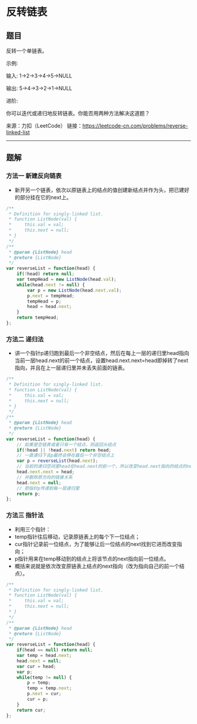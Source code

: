 # 反转链表

## 题目

反转一个单链表。

示例:

输入: 1->2->3->4->5->NULL

输出: 5->4->3->2->1->NULL

进阶:

你可以迭代或递归地反转链表。你能否用两种方法解决这道题？

来源：力扣（LeetCode）
链接：<https://leetcode-cn.com/problems/reverse-linked-list>

---

## 题解

### 方法一 新建反向链表

- 新开另一个链表，依次以原链表上的结点的值创建新结点并作为头，把已建好的部分挂在它的next上。

```javascript
/**
 * Definition for singly-linked list.
 * function ListNode(val) {
 *     this.val = val;
 *     this.next = null;
 * }
 */
/**
 * @param {ListNode} head
 * @return {ListNode}
 */
var reverseList = function(head) {
    if(!head) return null;
    var tempHead = new ListNode(head.val);
    while(head.next != null) {
        var p = new ListNode(head.next.val);
        p.next = tempHead;
        tempHead = p;
        head = head.next;
    }
    return tempHead;
};
```

### 方法二 递归法

- 讲一个指针p递归跑到最后一个非空结点，然后在每上一层的递归里head指向当前一层head.next的前一个结点，设置head.next.next=head即掉转了next指向，并且在上一层递归里并未丢失前面的链表。

```javascript
/**
 * Definition for singly-linked list.
 * function ListNode(val) {
 *     this.val = val;
 *     this.next = null;
 * }
 */
/**
 * @param {ListNode} head
 * @return {ListNode}
 */
var reverseList = function(head) {
    // 如果是空链表或者只有一个结点，则返回头结点
    if(!head || !head.next) return head;
    // 一直递归下去p最终会停在最后一个非空结点上
    var p = reverseList(head.next);
    // 当前的递归空间里head在head.next的前一个，所以改变head.next指向的结点的next的指向，改为指向它的前一个结点。
    head.next.next = head;
    // 并删除原方向的链接关系
    head.next = null;
    // 把指针p传递到每一层递归里
    return p;
};
```

### 方法三 指针法

- 利用三个指针：
- temp指针往后移动，记录原链表上的每个下一位结点；
- cur指针记录前一位结点，为了能够让后一位结点的next找到它进而改变指向；
- p指针用来在temp移动到的结点上将该节点的next指向前一位结点。
- 概括来说就是依次改变原链表上结点的next指向（改为指向自己的前一个结点）。

```javascript
/**
 * Definition for singly-linked list.
 * function ListNode(val) {
 *     this.val = val;
 *     this.next = null;
 * }
 */
/**
 * @param {ListNode} head
 * @return {ListNode}
 */
var reverseList = function(head) {
    if(head == null) return null;
    var temp = head.next;
    head.next = null;
    var cur = head;
    var p;
    while(temp != null) {
        p = temp;
        temp = temp.next;
        p.next = cur;
        cur = p;
    }
    return cur;
};
```
